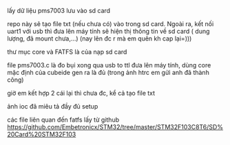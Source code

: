 lấy dữ liệu pms7003 lưu vào sd card

repo này sẽ tạo file txt (nếu chưa có) vào trong sd card. Ngoài ra, kết nối uart1 với usb thì đưa lên máy tính sẽ hiện thị thông tin về sd card ( dung lượng, đã mount chưa,...) (nay lên đc r mà em quên kh cap lại=)))

thư mục core và FATFS là của nạp sd card


file pms7003.c là đo bụi xong qua usb to ttl đưa lên máy tính, dùng core mặc định của cubeide gen ra là đủ (trong ảnh htrc em gửi anh đã thành công)

giờ em kết hợp 2 cái lại thì chưa đc, kể cả tạo file txt

ảnh ioc đã miêu tả đầy đủ setup

các file liên quan đến fatfs lấy từ github https://github.com/Embetronicx/STM32/tree/master/STM32F103C8T6/SD%20Card%20STM32F103
